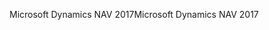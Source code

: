 <span data-ttu-id="57ae8-101">Microsoft Dynamics NAV 2017</span><span class="sxs-lookup"><span data-stu-id="57ae8-101">Microsoft Dynamics NAV 2017</span></span>